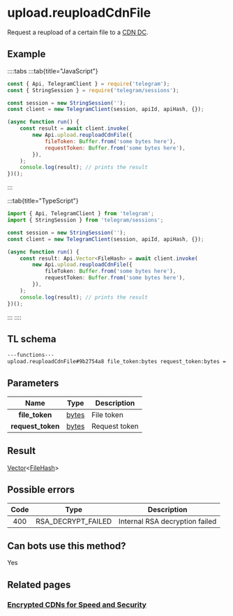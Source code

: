 # upload.reuploadCdnFile

Request a reupload of a certain file to a [CDN DC](https://core.telegram.org/cdn).

## Example

::::tabs
:::tab{title="JavaScript"}

```js
const { Api, TelegramClient } = require('telegram');
const { StringSession } = require('telegram/sessions');

const session = new StringSession('');
const client = new TelegramClient(session, apiId, apiHash, {});

(async function run() {
    const result = await client.invoke(
        new Api.upload.reuploadCdnFile({
            fileToken: Buffer.from('some bytes here'),
            requestToken: Buffer.from('some bytes here'),
        }),
    );
    console.log(result); // prints the result
})();
```

:::

:::tab{title="TypeScript"}

```ts
import { Api, TelegramClient } from 'telegram';
import { StringSession } from 'telegram/sessions';

const session = new StringSession('');
const client = new TelegramClient(session, apiId, apiHash, {});

(async function run() {
    const result: Api.Vector<FileHash> = await client.invoke(
        new Api.upload.reuploadCdnFile({
            fileToken: Buffer.from('some bytes here'),
            requestToken: Buffer.from('some bytes here'),
        }),
    );
    console.log(result); // prints the result
})();
```

:::
::::

## TL schema

```txt
---functions---
upload.reuploadCdnFile#9b2754a8 file_token:bytes request_token:bytes = Vector<FileHash>;
```

## Parameters

|       Name        | Type                                          | Description   |
| :---------------: | --------------------------------------------- | ------------- |
|  **file_token**   | [bytes](https://core.telegram.org/type/bytes) | File token    |
| **request_token** | [bytes](https://core.telegram.org/type/bytes) | Request token |

## Result

[Vector](https://core.telegram.org/type/Vector%20t)<[FileHash](https://core.telegram.org/type/FileHash)>

## Possible errors

| Code | Type               | Description                    |
| :--: | ------------------ | ------------------------------ |
| 400  | RSA_DECRYPT_FAILED | Internal RSA decryption failed |

## Can bots use this method?

Yes

## Related pages

### [Encrypted CDNs for Speed and Security](https://core.telegram.org/cdn)
